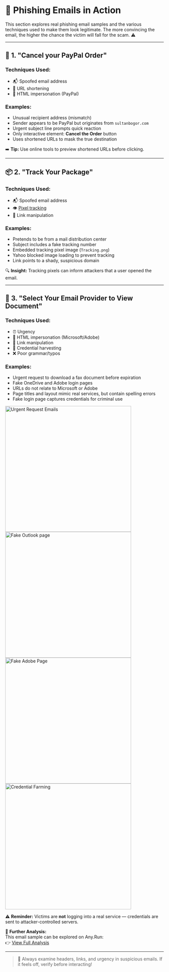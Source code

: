 # 🧪 Phishing Emails in Action

This section explores real phishing email samples and the various techniques used to make them look legitimate. The more convincing the email, the higher the chance the victim will fall for the scam. ⚠️

---

## 📧 1. "Cancel your PayPal Order"

### Techniques Used:
- 📬 Spoofed email address
- 🔗 URL shortening
- 🎨 HTML impersonation (PayPal)

### Examples:
- Unusual recipient address (mismatch)
- Sender appears to be PayPal but originates from `sultanbogor.com`
- Urgent subject line prompts quick reaction
- Only interactive element: **Cancel the Order** button
- Uses shortened URLs to mask the true destination

➡️ **Tip:** Use online tools to preview shortened URLs before clicking.

---

## 📦 2. "Track Your Package"

### Techniques Used:
- 📬 Spoofed email address
- 👁️ [Pixel tracking](https://www.theverge.com/22288190/email-pixel-trackers-how-to-stop-images-automatic-download)
- 🔗 Link manipulation

### Examples:
- Pretends to be from a mail distribution center
- Subject includes a fake tracking number
- Embedded tracking pixel image (`Tracking.png`)
- Yahoo blocked image loading to prevent tracking
- Link points to a shady, suspicious domain

🔍 **Insight:** Tracking pixels can inform attackers that a user opened the email.

---

## 📄 3. "Select Your Email Provider to View Document"

### Techniques Used:
- ⏰ Urgency
- 🎨 HTML impersonation (Microsoft/Adobe)
- 🔗 Link manipulation
- 🛑 Credential harvesting
- ❌ Poor grammar/typos

### Examples:
- Urgent request to download a fax document before expiration
- Fake OneDrive and Adobe login pages
- URLs do not relate to Microsoft or Adobe
- Page titles and layout mimic real services, but contain spelling errors
- Fake login page captures credentials for criminal use
<img src="https://github.com/user-attachments/assets/8c4fcbfa-58eb-4c76-a025-4d8391fd6aa9" alt="Urgent Request Emails" width="400" />
<img src="https://github.com/user-attachments/assets/2beb4dcd-9305-477d-bcde-2ef6d7a37b40" alt="Fake Outlook page" width="400" />
<img src="https://github.com/user-attachments/assets/84e4aa03-fbf4-4aa5-ba4f-0da1b8098bd5" alt="Fake Adobe Page" width="400" />
<img src="https://github.com/user-attachments/assets/f18e101b-87fa-4e51-ba2f-b37967f83aea" alt="Credential Farming" width="400" />

⚠️ **Reminder:** Victims are **not** logging into a real service — credentials are sent to attacker-controlled servers.

🔎 **Further Analysis:**  
This email sample can be explored on Any.Run:  
👉 [View Full Analysis](https://app.any.run/tasks/12dcbc54-be0f-4250-b6c1-94d548816e5c/#)

---

> 🧠 Always examine headers, links, and urgency in suspicious emails. If it feels off, verify before interacting!
